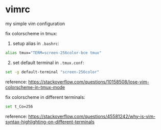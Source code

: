 # vimrc
my simple vim configuration

fix colorscheme in tmux:
1. setup alias in `.bashrc`:
  ```bash
  alias tmux="TERM=screen-256color-bce tmux"
  ```
2. set default terminal in `.tmux.conf`:
  ```bash
  set -g default-terminal "screen-256color"
  ```
reference: https://stackoverflow.com/questions/10158508/lose-vim-colorscheme-in-tmux-mode

fix colorscheme in different terminals:
```bash
set t_Co=256
```
reference: https://stackoverflow.com/questions/45581242/why-is-vim-syntax-highlighting-on-different-terminals
